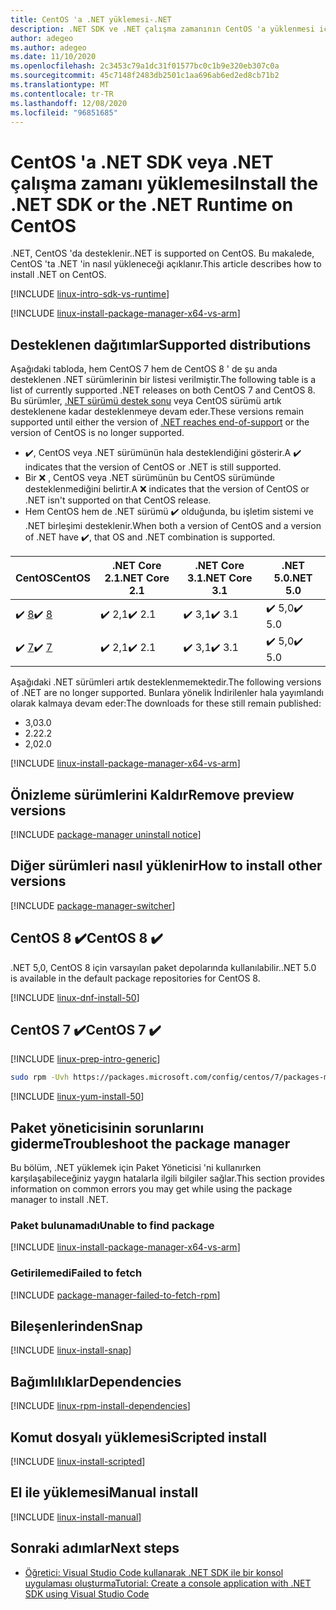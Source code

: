 ```yaml
---
title: CentOS 'a .NET yüklemesi-.NET
description: .NET SDK ve .NET çalışma zamanının CentOS 'a yüklenmesi için çeşitli yollar gösterir.
author: adegeo
ms.author: adegeo
ms.date: 11/10/2020
ms.openlocfilehash: 2c3453c79a1dc31f01577bc0c1b9e320eb307c0a
ms.sourcegitcommit: 45c7148f2483db2501c1aa696ab6ed2ed8cb71b2
ms.translationtype: MT
ms.contentlocale: tr-TR
ms.lasthandoff: 12/08/2020
ms.locfileid: "96851685"
---
```

# <a name="install-the-net-sdk-or-the-net-runtime-on-centos"></a><span data-ttu-id="e3f6c-103">CentOS 'a .NET SDK veya .NET çalışma zamanı yüklemesi</span><span class="sxs-lookup"><span data-stu-id="e3f6c-103">Install the .NET SDK or the .NET Runtime on CentOS</span></span>

<span data-ttu-id="e3f6c-104">.NET, CentOS 'da desteklenir.</span><span class="sxs-lookup"><span data-stu-id="e3f6c-104">.NET is supported on CentOS.</span></span> <span data-ttu-id="e3f6c-105">Bu makalede, CentOS 'ta .NET 'in nasıl yükleneceği açıklanır.</span><span class="sxs-lookup"><span data-stu-id="e3f6c-105">This article describes how to install .NET on CentOS.</span></span>

[!INCLUDE [linux-intro-sdk-vs-runtime](includes/linux-intro-sdk-vs-runtime.md)]

[!INCLUDE [linux-install-package-manager-x64-vs-arm](includes/linux-install-package-manager-x64-vs-arm.md)]

## <a name="supported-distributions"></a><span data-ttu-id="e3f6c-106">Desteklenen dağıtımlar</span><span class="sxs-lookup"><span data-stu-id="e3f6c-106">Supported distributions</span></span>

<span data-ttu-id="e3f6c-107">Aşağıdaki tabloda, hem CentOS 7 hem de CentOS 8 ' de şu anda desteklenen .NET sürümlerinin bir listesi verilmiştir.</span><span class="sxs-lookup"><span data-stu-id="e3f6c-107">The following table is a list of currently supported .NET releases on both CentOS 7 and CentOS 8.</span></span> <span data-ttu-id="e3f6c-108">Bu sürümler, [.NET sürümü destek sonu](https://dotnet.microsoft.com/platform/support/policy/dotnet-core) veya CentOS sürümü artık desteklenene kadar desteklenmeye devam eder.</span><span class="sxs-lookup"><span data-stu-id="e3f6c-108">These versions remain supported until either the version of [.NET reaches end-of-support](https://dotnet.microsoft.com/platform/support/policy/dotnet-core) or the version of CentOS is no longer supported.</span></span>

- <span data-ttu-id="e3f6c-109">✔️, CentOS veya .NET sürümünün hala desteklendiğini gösterir.</span><span class="sxs-lookup"><span data-stu-id="e3f6c-109">A ✔️ indicates that the version of CentOS or .NET is still supported.</span></span>
- <span data-ttu-id="e3f6c-110">Bir ❌ , CentOS veya .NET sürümünün bu CentOS sürümünde desteklenmediğini belirtir.</span><span class="sxs-lookup"><span data-stu-id="e3f6c-110">A ❌ indicates that the version of CentOS or .NET isn't supported on that CentOS release.</span></span>
- <span data-ttu-id="e3f6c-111">Hem CentOS hem de .NET sürümü ✔️ olduğunda, bu işletim sistemi ve .NET birleşimi desteklenir.</span><span class="sxs-lookup"><span data-stu-id="e3f6c-111">When both a version of CentOS and a version of .NET have ✔️, that OS and .NET combination is supported.</span></span>

| <span data-ttu-id="e3f6c-112">CentOS</span><span class="sxs-lookup"><span data-stu-id="e3f6c-112">CentOS</span></span>                   | <span data-ttu-id="e3f6c-113">.NET Core 2.1</span><span class="sxs-lookup"><span data-stu-id="e3f6c-113">.NET Core 2.1</span></span> | <span data-ttu-id="e3f6c-114">.NET Core 3.1</span><span class="sxs-lookup"><span data-stu-id="e3f6c-114">.NET Core 3.1</span></span> | <span data-ttu-id="e3f6c-115">.NET 5.0</span><span class="sxs-lookup"><span data-stu-id="e3f6c-115">.NET 5.0</span></span> |
|--------------------------|---------------|---------------|----------------|
| <span data-ttu-id="e3f6c-116">✔️ [8](#centos-8-)</span><span class="sxs-lookup"><span data-stu-id="e3f6c-116">✔️ [8](#centos-8-)</span></span> | <span data-ttu-id="e3f6c-117">✔️ 2,1</span><span class="sxs-lookup"><span data-stu-id="e3f6c-117">✔️ 2.1</span></span>        | <span data-ttu-id="e3f6c-118">✔️ 3,1</span><span class="sxs-lookup"><span data-stu-id="e3f6c-118">✔️ 3.1</span></span>        | <span data-ttu-id="e3f6c-119">✔️ 5,0</span><span class="sxs-lookup"><span data-stu-id="e3f6c-119">✔️ 5.0</span></span> |
| <span data-ttu-id="e3f6c-120">✔️ [7](#centos-7-)</span><span class="sxs-lookup"><span data-stu-id="e3f6c-120">✔️ [7](#centos-7-)</span></span> | <span data-ttu-id="e3f6c-121">✔️ 2,1</span><span class="sxs-lookup"><span data-stu-id="e3f6c-121">✔️ 2.1</span></span>        | <span data-ttu-id="e3f6c-122">✔️ 3,1</span><span class="sxs-lookup"><span data-stu-id="e3f6c-122">✔️ 3.1</span></span>        | <span data-ttu-id="e3f6c-123">✔️ 5,0</span><span class="sxs-lookup"><span data-stu-id="e3f6c-123">✔️ 5.0</span></span> |

<span data-ttu-id="e3f6c-124">Aşağıdaki .NET sürümleri artık desteklenmemektedir.</span><span class="sxs-lookup"><span data-stu-id="e3f6c-124">The following versions of .NET are no longer supported.</span></span> <span data-ttu-id="e3f6c-125">Bunlara yönelik İndirilenler hala yayımlandı olarak kalmaya devam eder:</span><span class="sxs-lookup"><span data-stu-id="e3f6c-125">The downloads for these still remain published:</span></span>

- <span data-ttu-id="e3f6c-126">3,0</span><span class="sxs-lookup"><span data-stu-id="e3f6c-126">3.0</span></span>
- <span data-ttu-id="e3f6c-127">2.2</span><span class="sxs-lookup"><span data-stu-id="e3f6c-127">2.2</span></span>
- <span data-ttu-id="e3f6c-128">2,0</span><span class="sxs-lookup"><span data-stu-id="e3f6c-128">2.0</span></span>

[!INCLUDE [linux-install-package-manager-x64-vs-arm](includes/linux-install-package-manager-x64-vs-arm.md)]

## <a name="remove-preview-versions"></a><span data-ttu-id="e3f6c-129">Önizleme sürümlerini Kaldır</span><span class="sxs-lookup"><span data-stu-id="e3f6c-129">Remove preview versions</span></span>

[!INCLUDE [package-manager uninstall notice](./includes/linux-uninstall-preview-info.md)]

## <a name="how-to-install-other-versions"></a><span data-ttu-id="e3f6c-130">Diğer sürümleri nasıl yüklenir</span><span class="sxs-lookup"><span data-stu-id="e3f6c-130">How to install other versions</span></span>

[!INCLUDE [package-manager-switcher](./includes/package-manager-heading-hack-pkgname.md)]

## <a name="centos-8-"></a><span data-ttu-id="e3f6c-131">CentOS 8 ✔️</span><span class="sxs-lookup"><span data-stu-id="e3f6c-131">CentOS 8 ✔️</span></span>

<span data-ttu-id="e3f6c-132">.NET 5,0, CentOS 8 için varsayılan paket depolarında kullanılabilir.</span><span class="sxs-lookup"><span data-stu-id="e3f6c-132">.NET 5.0 is available in the default package repositories for CentOS 8.</span></span>

[!INCLUDE [linux-dnf-install-50](includes/linux-install-50-dnf.md)]

## <a name="centos-7-"></a><span data-ttu-id="e3f6c-133">CentOS 7 ✔️</span><span class="sxs-lookup"><span data-stu-id="e3f6c-133">CentOS 7 ✔️</span></span>

[!INCLUDE [linux-prep-intro-generic](includes/linux-prep-intro-generic.md)]

```bash
sudo rpm -Uvh https://packages.microsoft.com/config/centos/7/packages-microsoft-prod.rpm
```

[!INCLUDE [linux-yum-install-50](includes/linux-install-50-yum.md)]

## <a name="troubleshoot-the-package-manager"></a><span data-ttu-id="e3f6c-134">Paket yöneticisinin sorunlarını giderme</span><span class="sxs-lookup"><span data-stu-id="e3f6c-134">Troubleshoot the package manager</span></span>

<span data-ttu-id="e3f6c-135">Bu bölüm, .NET yüklemek için Paket Yöneticisi 'ni kullanırken karşılaşabileceğiniz yaygın hatalarla ilgili bilgiler sağlar.</span><span class="sxs-lookup"><span data-stu-id="e3f6c-135">This section provides information on common errors you may get while using the package manager to install .NET.</span></span>

### <a name="unable-to-find-package"></a><span data-ttu-id="e3f6c-136">Paket bulunamadı</span><span class="sxs-lookup"><span data-stu-id="e3f6c-136">Unable to find package</span></span>

[!INCLUDE [linux-install-package-manager-x64-vs-arm](includes/linux-install-package-manager-x64-vs-arm.md)]

### <a name="failed-to-fetch"></a><span data-ttu-id="e3f6c-137">Getirilemedi</span><span class="sxs-lookup"><span data-stu-id="e3f6c-137">Failed to fetch</span></span>

[!INCLUDE [package-manager-failed-to-fetch-rpm](includes/package-manager-failed-to-fetch-rpm.md)]

## <a name="snap"></a><span data-ttu-id="e3f6c-138">Bileşenlerinden</span><span class="sxs-lookup"><span data-stu-id="e3f6c-138">Snap</span></span>

[!INCLUDE [linux-install-snap](includes/linux-install-snap.md)]

## <a name="dependencies"></a><span data-ttu-id="e3f6c-139">Bağımlılıklar</span><span class="sxs-lookup"><span data-stu-id="e3f6c-139">Dependencies</span></span>

[!INCLUDE [linux-rpm-install-dependencies](includes/linux-rpm-install-dependencies.md)]

## <a name="scripted-install"></a><span data-ttu-id="e3f6c-140">Komut dosyalı yüklemesi</span><span class="sxs-lookup"><span data-stu-id="e3f6c-140">Scripted install</span></span>

[!INCLUDE [linux-install-scripted](includes/linux-install-scripted.md)]

## <a name="manual-install"></a><span data-ttu-id="e3f6c-141">El ile yüklemesi</span><span class="sxs-lookup"><span data-stu-id="e3f6c-141">Manual install</span></span>

[!INCLUDE [linux-install-manual](includes/linux-install-manual.md)]

## <a name="next-steps"></a><span data-ttu-id="e3f6c-142">Sonraki adımlar</span><span class="sxs-lookup"><span data-stu-id="e3f6c-142">Next steps</span></span>

- [<span data-ttu-id="e3f6c-143">Öğretici: Visual Studio Code kullanarak .NET SDK ile bir konsol uygulaması oluşturma</span><span class="sxs-lookup"><span data-stu-id="e3f6c-143">Tutorial: Create a console application with .NET SDK using Visual Studio Code</span></span>](../tutorials/with-visual-studio-code.md)
